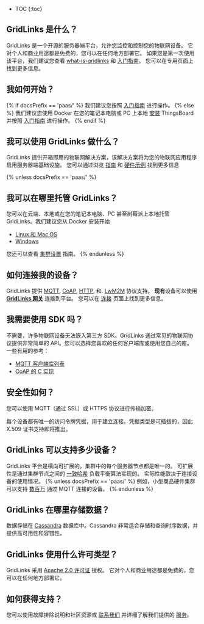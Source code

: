 * TOC
{:toc}


## GridLinks 是什么？

GridLinks 是一个开源的服务器端平台，允许您监控和控制您的物联网设备。
它对个人和商业用途都是免费的，您可以在任何地方部署它。
如果您是第一次使用该平台，我们建议您查看 [what-is-gridlinks](/docs/{{docsPrefix}}getting-started-guides/what-is-thingsboard/)
和 [入门指南](/docs/{{docsPrefix}}getting-started-guides/helloworld/)。
您可以在专用页面上找到更多信息。

## 我如何开始？

{% if docsPrefix == 'paas/' %}
我们建议您按照 [入门指南](/docs/{{docsPrefix}}getting-started-guides/helloworld/) 进行操作。
{% else %}
我们建议您使用 Docker 在您的笔记本电脑或 PC 上本地 [安装](/docs/user-guide/install/{{docsPrefix}}installation-options/) ThingsBoard
并按照 [入门指南](/docs/{{docsPrefix}}getting-started-guides/helloworld/) 进行操作。
{% endif %}

## 我可以使用 GridLinks 做什么？

GridLinks 提供开箱即用的物联网解决方案，该解决方案将为您的物联网应用程序启用服务器端基础设施。
您可以通过浏览 [指南](/docs/{{docsPrefix}}user-guide/) 和 [硬件示例](/docs/{{docsPrefix}}guides/#AnchorIDHardwareSamples) 找到更多信息

{% unless docsPrefix == 'paas/' %}
## 我可以在哪里托管 GridLinks？

您可以在云端、本地或在您的笔记本电脑、PC 甚至树莓派上本地托管 GridLinks。我们建议您从 Docker 安装开始
  
  - [Linux 和 Mac OS](/docs/user-guide/install/{{docsPrefix}}docker/) 
  - [Windows](/docs/user-guide/install/{{docsPrefix}}docker-windows/)

您还可以查看 [集群设置](/docs/user-guide/install/{{docsPrefix}}cluster-setup/) 指南。
{% endunless %}

## 如何连接我的设备？

GridLinks 提供
[MQTT](/docs/{{docsPrefix}}reference/mqtt-api), 
[CoAP](/docs/{{docsPrefix}}reference/coap-api), 
[HTTP](/docs/{{docsPrefix}}reference/http-api), 和.
[LwM2M](/docs/{{docsPrefix}}reference/lwm2m-api) 协议支持。
**现有**设备可以使用 **[GridLinks 网关](/docs/iot-gateway/what-is-iot-gateway/)** 连接到平台。
您可以在 [连接](/docs/{{docsPrefix}}reference/protocols/) 页面上找到更多信息。 

## 我需要使用 SDK 吗？

不需要，许多物联网设备无法嵌入第三方 SDK。GridLinks 通过常见的物联网协议提供非常简单的 API。您可以选择您喜欢的任何客户端库或使用您自己的库。
一些有用的参考：
 
 - [MQTT 客户端库列表](https://github.com/mqtt/mqtt.github.io/wiki/libraries) 
 - [CoAP 的 C 实现](https://libcoap.net/)

## 安全性如何？

您可以使用 MQTT（通过 SSL）或 HTTPS 协议进行传输加密。 

每个设备都有唯一的访问令牌凭据，用于建立连接。凭据类型是可插拔的，因此 X.509 证书支持即将推出。

## GridLinks 可以支持多少设备？

GridLinks 平台是横向可扩展的。集群中的每个服务器节点都是唯一的。
可扩展性是通过集群节点之间的 [一致哈希](https://en.wikipedia.org/wiki/Consistent_hashing) 负载平衡算法实现的。
实际性能取决于连接设备的使用情况。
{% unless docsPrefix == 'paas/' %}
例如，小型商品硬件集群可以支持 [数百万](/docs/{{docsPrefix}}reference/iot-platform-deployment-scenarios/#1-million-smart-meters-tco) 通过 MQTT 连接的设备。
{% endunless %}
  
## GridLinks 在哪里存储数据？

数据存储在 [Cassandra](https://cassandra.apache.org/) 数据库中。Cassandra 非常适合存储和查询时序数据，并提供高可用性和容错性。
 
## GridLinks 使用什么许可类型？

GridLinks 采用 [Apache 2.0 许可证](https://en.wikipedia.org/wiki/Apache_License#Version_2.0) 授权。
它对个人和商业用途都是免费的，您可以在任何地方部署它。

## 如何获得支持？

您可以使用故障排除说明和社区资源或 [联系我们](/docs/contact-us) 并详细了解我们提供的 [服务](/docs/services/)。